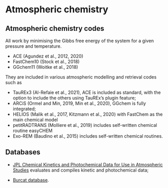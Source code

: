# Atmospheric chemistry 

## Atmospheric chemistry codes

All work by minimising the Gibbs free energy of the system for a given pressure and temperature. 

- ACE (Agundez et al., 2012, 2020)
- FastChem10 (Stock et al., 2018)
- GGchem11 (Woitke et al., 2018)

They are included in various atmospheric modelling and retrieval codes such as

- TauREx3 (Al-Refaie et al., 2021), ACE is included as standard, with the option to include the others using
TauREx’s plugin feature;
- ARCiS (Ormel and Min, 2019, Min et al., 2020), GGchem is fully integrated; 
- HELIOS (Malik et al., 2017, Kitzmann et al., 2020) with FastChem as the main chemical model
- petitRADTRANS (Molliere et al., 2019) includes self-written chemical routine easyCHEM
- Exo-REM (Baudino et al., 2015) includes self-written chemical routines.


Databases
---------

- [JPL Chemical Kinetics and Photochemical Data for Use in Atmospheric Studies](https://jpldataeval.jpl.nasa.gov/index.html)  evaluates and compiles kinetic and photochemical data;

- [Burcat database](http://garfield.chem.elte.hu/Burcat/burcat.html).  
